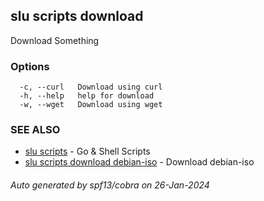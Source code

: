 ## slu scripts download

Download Something

### Options

```
  -c, --curl   Download using curl
  -h, --help   help for download
  -w, --wget   Download using wget
```

### SEE ALSO

* [slu scripts](slu_scripts.md)	 - Go & Shell Scripts
* [slu scripts download debian-iso](slu_scripts_download_debian-iso.md)	 - Download debian-iso

###### Auto generated by spf13/cobra on 26-Jan-2024
